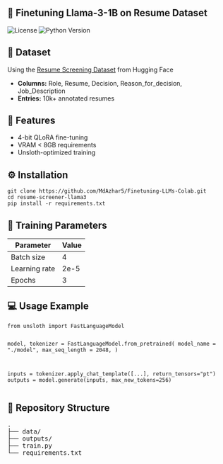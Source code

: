 <section id="project-header">
    <h1>📄 Finetuning Llama-3-1B on Resume Dataset</h1>
    <div class="badges">
        <img src="https://img.shields.io/badge/License-MIT-yellow.svg" alt="License">
        <img src="https://img.shields.io/badge/python-3.10+-blue.svg" alt="Python Version">
    </div>
</section>

<section id="dataset">
    <h2>📁 Dataset</h2>
    <p>
        Using the <a href="https://huggingface.co/datasets/AzharAli05/Resume-Screening-Dataset" target="_blank">
        Resume Screening Dataset</a> from Hugging Face
    </p>
    <ul>
        <li><strong>Columns:</strong> Role, Resume, Decision, Reason_for_decision, Job_Description</li>
        <li><strong>Entries:</strong> 10k+ annotated resumes</li>
    </ul>
</section>

<section id="features">
    <h2>🚀 Features</h2>
    <ul>
        <li>4-bit QLoRA fine-tuning</li>
        <li>VRAM &lt; 8GB requirements</li>
        <li>Unsloth-optimized training</li>
    </ul>
</section>

<section id="installation">
    <h2>⚙️ Installation</h2>
    <pre><code>git clone https://github.com/MdAzhar5/Finetuning-LLMs-Colab.git
cd resume-screener-llama3
pip install -r requirements.txt</code></pre>
</section>

<section id="training">
    <h2>🧠 Training Parameters</h2>
    <table>
        <thead>
            <tr>
                <th>Parameter</th>
                <th>Value</th>
            </tr>
        </thead>
        <tbody>
            <tr><td>Batch size</td><td>4</td></tr>
            <tr><td>Learning rate</td><td>2e-5</td></tr>
            <tr><td>Epochs</td><td>3</td></tr>
        </tbody>
    </table>
</section>

<section id="usage">
    <h2>💻 Usage Example</h2>
    <pre><code class="language-python">from unsloth import FastLanguageModel

model, tokenizer = FastLanguageModel.from_pretrained(
    model_name = "./model",
    max_seq_length = 2048,
)

inputs = tokenizer.apply_chat_template([...], return_tensors="pt")
outputs = model.generate(inputs, max_new_tokens=256)</code></pre>
</section>

<section id="structure">
    <h2>📂 Repository Structure</h2>
    <pre>
.
├── data/
├── outputs/
├── train.py
└── requirements.txt</pre>
</section>
</section>
